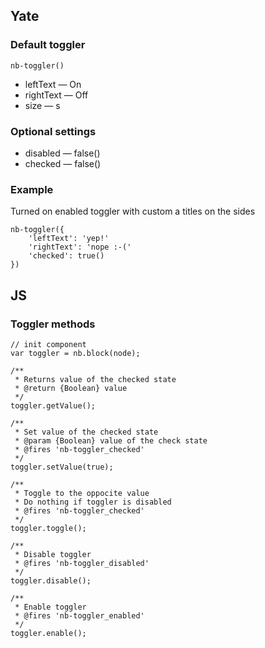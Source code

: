 ## Yate

### Default toggler

```
nb-toggler()
```

* leftText — On
* rightText — Off
* size — s

### Optional settings

* disabled — false()
* checked — false()

### Example

Turned on enabled toggler with custom a titles on the sides

```
nb-toggler({
    'leftText': 'yep!'
    'rightText': 'nope :-('
    'checked': true()
})
```

## JS

### Toggler methods

```
// init component
var toggler = nb.block(node);

/**
 * Returns value of the checked state
 * @return {Boolean} value
 */
toggler.getValue();

/**
 * Set value of the checked state
 * @param {Boolean} value of the check state 
 * @fires 'nb-toggler_checked'
 */
toggler.setValue(true);

/**
 * Toggle to the oppocite value
 * Do nothing if toggler is disabled
 * @fires 'nb-toggler_checked'
 */
toggler.toggle();

/**
 * Disable toggler
 * @fires 'nb-toggler_disabled'
 */
toggler.disable();

/**
 * Enable toggler
 * @fires 'nb-toggler_enabled'
 */
toggler.enable();
```

